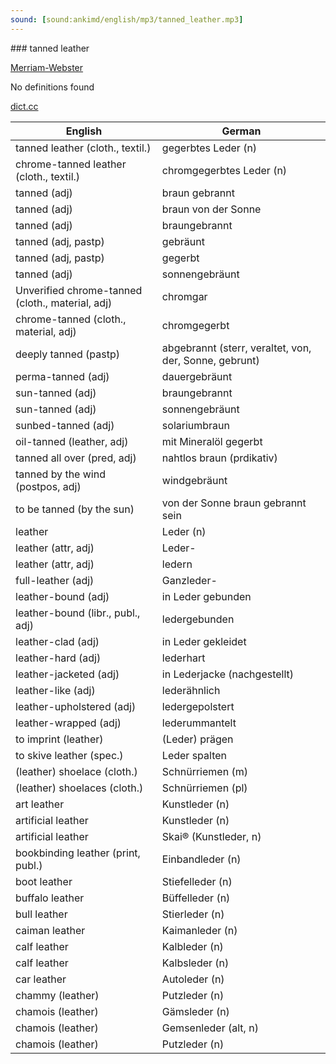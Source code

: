 ```yaml
---
sound: [sound:ankimd/english/mp3/tanned_leather.mp3]
---
```


\### tanned leather

[Merriam-Webster](https://www.merriam-webster.com/dictionary/tanned+leather)

No definitions found

[dict.cc](https://www.dict.cc/tanned+leather)

| English        | German       |
| -------------- | ------------ |
| tanned leather (cloth., textil.) | gegerbtes Leder (n) |
| chrome-tanned leather (cloth., textil.) | chromgegerbtes Leder (n) |
| tanned (adj) | braun gebrannt |
| tanned (adj) | braun von der Sonne |
| tanned (adj) | braungebrannt |
| tanned (adj, pastp) | gebräunt |
| tanned (adj, pastp) | gegerbt |
| tanned (adj) | sonnengebräunt |
| Unverified chrome-tanned (cloth., material, adj) | chromgar |
| chrome-tanned (cloth., material, adj) | chromgegerbt |
| deeply tanned (pastp) | abgebrannt (sterr, veraltet, von, der, Sonne, gebrunt) |
| perma-tanned (adj) | dauergebräunt |
| sun-tanned (adj) | braungebrannt |
| sun-tanned (adj) | sonnengebräunt |
| sunbed-tanned (adj) | solariumbraun |
| oil-tanned (leather, adj) | mit Mineralöl gegerbt |
| tanned all over (pred, adj) | nahtlos braun (prdikativ) |
| tanned by the wind (postpos, adj) | windgebräunt |
| to be tanned (by the sun) | von der Sonne braun gebrannt sein |
| leather | Leder (n) |
| leather (attr, adj) | Leder- |
| leather (attr, adj) | ledern |
| full-leather (adj) | Ganzleder- |
| leather-bound (adj) | in Leder gebunden |
| leather-bound (libr., publ., adj) | ledergebunden |
| leather-clad (adj) | in Leder gekleidet |
| leather-hard (adj) | lederhart |
| leather-jacketed (adj) | in Lederjacke (nachgestellt) |
| leather-like (adj) | lederähnlich |
| leather-upholstered (adj) | ledergepolstert |
| leather-wrapped (adj) | lederummantelt |
| to imprint (leather) | (Leder) prägen |
| to skive leather (spec.) | Leder spalten |
| (leather) shoelace (cloth.) | Schnürriemen (m) |
| (leather) shoelaces (cloth.) | Schnürriemen (pl) |
| art leather | Kunstleder (n) |
| artificial leather | Kunstleder (n) |
| artificial leather | Skai® (Kunstleder, n) |
| bookbinding leather (print, publ.) | Einbandleder (n) |
| boot leather | Stiefelleder (n) |
| buffalo leather | Büffelleder (n) |
| bull leather | Stierleder (n) |
| caiman leather | Kaimanleder (n) |
| calf leather | Kalbleder (n) |
| calf leather | Kalbsleder (n) |
| car leather | Autoleder (n) |
| chammy (leather) | Putzleder (n) |
| chamois (leather) | Gämsleder (n) |
| chamois (leather) | Gemsenleder (alt, n) |
| chamois (leather) | Putzleder (n) |
